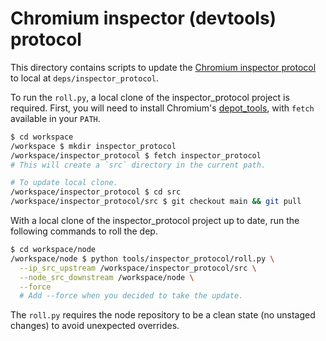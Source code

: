 # Chromium inspector (devtools) protocol

This directory contains scripts to update the [Chromium inspector protocol][]
to local at `deps/inspector_protocol`.

To run the `roll.py`, a local clone of the inspector_protocol project is required.
First, you will need to install Chromium's [depot_tools][], with `fetch` available
in your `PATH`.

```sh
$ cd workspace
/workspace $ mkdir inspector_protocol
/workspace/inspector_protocol $ fetch inspector_protocol
# This will create a `src` directory in the current path.

# To update local clone.
/workspace/inspector_protocol $ cd src
/workspace/inspector_protocol/src $ git checkout main && git pull
```

With a local clone of the inspector_protocol project up to date, run the following
commands to roll the dep.

```sh
$ cd workspace/node
/workspace/node $ python tools/inspector_protocol/roll.py \
  --ip_src_upstream /workspace/inspector_protocol/src \
  --node_src_downstream /workspace/node \
  --force
  # Add --force when you decided to take the update.
```

The `roll.py` requires the node repository to be a clean state (no unstaged changes)
to avoid unexpected overrides.

[Chromium inspector protocol]: https://chromium.googlesource.com/deps/inspector_protocol/
[depot_tools]: https://commondatastorage.googleapis.com/chrome-infra-docs/flat/depot_tools/docs/html/depot_tools_tutorial.html#_setting_up

